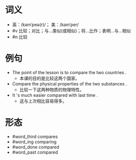 # 词义
- 英：/kəmˈpeə(r)/； 美：/kəmˈper/
- #v 比较；对比；与…类似(或相似)；将…比作；表明…与…相似
- #n 比较
# 例句
- The point of the lesson is to compare the two countries .
	- 本课的目的是比较这两个国家。
- Compare the physical properties of the two substances .
	- 比较一下这两种物质的物理特性。
- It 's much easier compared with last time .
	- 这与上次相比容易得多。
# 形态
- #word_third compares
- #word_ing comparing
- #word_done compared
- #word_past compared
